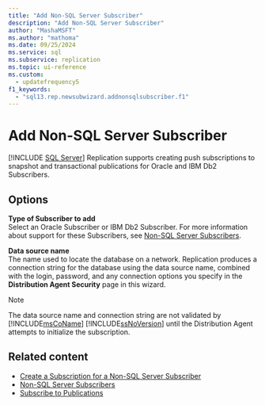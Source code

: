 ```yaml
---
title: "Add Non-SQL Server Subscriber"
description: "Add Non-SQL Server Subscriber"
author: "MashaMSFT"
ms.author: "mathoma"
ms.date: 09/25/2024
ms.service: sql
ms.subservice: replication
ms.topic: ui-reference
ms.custom:
  - updatefrequency5
f1_keywords:
  - "sql13.rep.newsubwizard.addnonsqlsubscriber.f1"
---
```

# Add Non-SQL Server Subscriber
 [!INCLUDE [SQL Server](../../includes/applies-to-version/sqlserver.md)]
  Replication supports creating push subscriptions to snapshot and transactional publications for Oracle and IBM Db2 Subscribers.  
  
## Options  
 **Type of Subscriber to add**  
 Select an Oracle Subscriber or IBM Db2 Subscriber. For more information about support for these Subscribers, see [Non-SQL Server Subscribers](../../relational-databases/replication/non-sql/non-sql-server-subscribers.md).  
  
 **Data source name**  
 The name used to locate the database on a network. Replication produces a connection string for the database using the data source name, combined with the login, password, and any connection options you specify in the **Distribution Agent Security** page in this wizard.  
  
> [!NOTE]
>  The data source name and connection string are not validated by [!INCLUDE[msCoName](../../includes/msconame-md.md)] [!INCLUDE[ssNoVersion](../../includes/ssnoversion-md.md)] until the Distribution Agent attempts to initialize the subscription.  
  
## Related content

- [Create a Subscription for a Non-SQL Server Subscriber](../../relational-databases/replication/create-a-subscription-for-a-non-sql-server-subscriber.md)
- [Non-SQL Server Subscribers](../../relational-databases/replication/non-sql/non-sql-server-subscribers.md)
- [Subscribe to Publications](../../relational-databases/replication/subscribe-to-publications.md)
